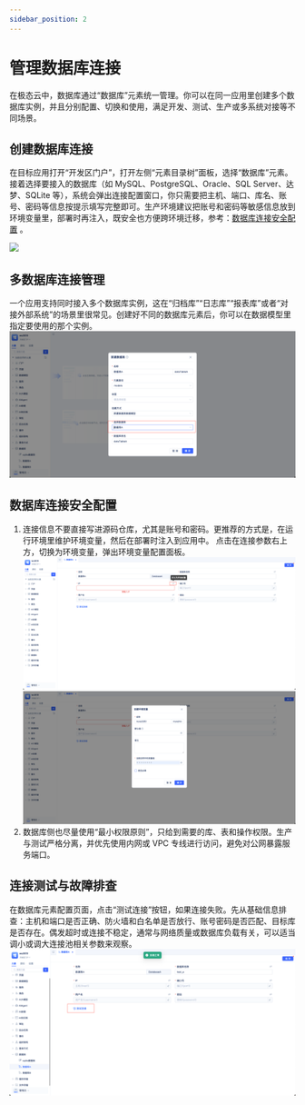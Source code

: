 ```yaml
---
sidebar_position: 2
---
```


# 管理数据库连接

在极态云中，数据库通过“数据库”元素统一管理。你可以在同一应用里创建多个数据库实例，并且分别配置、切换和使用，满足开发、测试、生产或多系统对接等不同场景。

## 创建数据库连接

在目标应用打开“开发区门户”，打开左侧“元素目录树”面板，选择“数据库”元素。接着选择要接入的数据库（如 MySQL、PostgreSQL、Oracle、SQL Server、达梦、SQLite 等），系统会弹出连接配置窗口，你只需要把主机、端口、库名、账号、密码等信息按提示填写完整即可。生产环境建议把账号和密码等敏感信息放到环境变量里，部署时再注入，既安全也方便跨环境迁移，参考：[数据库连接安全配置](#数据库连接安全配置)
。

![](./img/创建数据库元素.gif)

## 多数据库连接管理

一个应用支持同时接入多个数据库实例，这在“归档库”“日志库”“报表库”或者“对接外部系统”的场景里很常见。创建好不同的数据库元素后，你可以在数据模型里指定要使用的那个实例。
![](img/%E5%88%9B%E5%BB%BA%E6%95%B0%E6%8D%AE%E5%BA%93%E5%85%83%E7%B4%A0%E6%AD%A5%E9%AA%A43_1.png)

## 数据库连接安全配置

1.  连接信息不要直接写进源码仓库，尤其是账号和密码。更推荐的方式是，在运行环境里维护环境变量，然后在部署时注入到应用中。
点击在连接参数右上方，切换为环境变量，弹出环境变量配置面板。
![定义环境变量.png](img/%E5%AE%9A%E4%B9%89%E7%8E%AF%E5%A2%83%E5%8F%98%E9%87%8F.png)
![创建环境变量.png](img/%E5%88%9B%E5%BB%BA%E7%8E%AF%E5%A2%83%E5%8F%98%E9%87%8F.png)
2. 数据库侧也尽量使用“最小权限原则”，只给到需要的库、表和操作权限。生产与测试严格分离，并优先使用内网或 VPC 专线进行访问，避免对公网暴露服务端口。

## 连接测试与故障排查

在数据库元素配置页面，点击“测试连接”按钮，如果连接失败。先从基础信息排查：主机和端口是否正确、防火墙和白名单是否放行、账号密码是否匹配、目标库是否存在。偶发超时或连接不稳定，通常与网络质量或数据库负载有关，可以适当调小或调大连接池相关参数来观察。
![测试数据库连接.png](img/%E6%B5%8B%E8%AF%95%E6%95%B0%E6%8D%AE%E5%BA%93%E8%BF%9E%E6%8E%A5.png)



